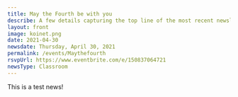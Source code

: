 ```yaml
---
title: May the Fourth be with you
describe: A few details capturing the top line of the most recent newsletter should go here. What’s the most exciting thing happening at Koi today?
layout: front
image: koinet.png
date: 2021-04-30
newsdate: Thursday, April 30, 2021
permalink: /events/Maythefourth
rsvpUrl: https://www.eventbrite.com/e/150837064721
newsType: Classroom
---
```


This is a test news!